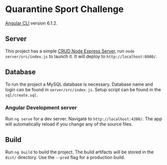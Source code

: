 # Quarantine Sport Challenge

[Angular CLI](https://github.com/angular/angular-cli) version 6.1.2.

## Server

This project has a simple [CRUD Node Express Server](https://expressjs.com/), run `node server/src/index.js` to launch it. It will deploy to  `http://localhost:8080/`.

## Database

To run the project a MySQL database is necessary. Database name and login can be found in `server/src/index.js`. Setup script can be found in the `sql/create.sql`. 

### Angular Development server

Run `ng serve` for a dev server. Navigate to `http://localhost:4200/`. The app will automatically reload if you change any of the source files.

## Build

Run `ng build` to build the project. The build artifacts will be stored in the `dist/` directory. Use the `--prod` flag for a production build.

## 
